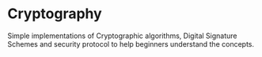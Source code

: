 # Cryptography
Simple implementations of Cryptographic algorithms, Digital Signature Schemes and security protocol to help beginners understand the concepts.
